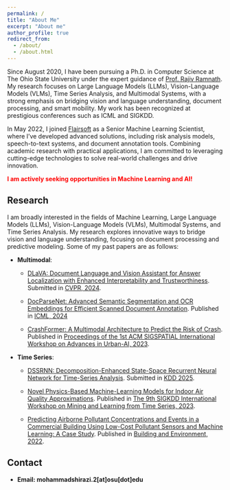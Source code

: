 ```yaml
---
permalink: /
title: "About Me"
excerpt: "About me"
author_profile: true
redirect_from: 
  - /about/
  - /about.html
---
```


Since August 2020, I have been pursuing a Ph.D. in Computer Science at The Ohio State University under the expert guidance of [Prof. Rajiv Ramnath](https://cse.osu.edu/people/ramnath.6). My research focuses on Large Language Models (LLMs), Vision-Language Models (VLMs), Time Series Analysis, and Multimodal Systems, with a strong emphasis on bridging vision and language understanding, document processing, and smart mobility. My work has been recognized at prestigious conferences such as ICML and SIGKDD.

In May 2022, I joined [Flairsoft](https://flairsoft.net/)  as a Senior Machine Learning Scientist, where I’ve developed advanced solutions, including risk analysis models, speech-to-text systems, and document annotation tools. Combining academic research with practical applications, I am committed to leveraging cutting-edge technologies to solve real-world challenges and drive innovation.


__<span style="color: red;">I am actively seeking opportunities in Machine Learning and AI!</span>__

Research
------
I am broadly interested in the fields of Machine Learning, Large Language Models (LLMs), Vision-Language Models (VLMs), Multimodal Systems, and Time Series Analysis. My research explores innovative ways to bridge vision and language understanding, focusing on document processing and predictive modeling. Some of my past papers are as follows:


* **Multimodal**:

  * [DLaVA: Document Language and Vision Assistant for Answer Localization with Enhanced Interpretability and Trustworthiness](https://arxiv.org/abs/2412.00151). Submitted in [CVPR, 2024](https://github.com/ahmad-shirazi/AnnotMLLM).
 
  * [DocParseNet: Advanced Semantic Segmentation and OCR Embeddings for Efficient Scanned Document Annotation](https://arxiv.org/pdf/2406.17591). Published in [ICML, 2024](https://github.com/ahmad-shirazi/DocParseNet)

  * [CrashFormer: A Multimodal Architecture to Predict the Risk of Crash](https://dl.acm.org/doi/pdf/10.1145/3615900.3628769). Published in [Proceedings of the 1st ACM SIGSPATIAL International Workshop on Advances in Urban-AI, 2023](https://dl.acm.org/doi/proceedings/10.1145/3615900).


* **Time Series**:

  * [DSSRNN: Decomposition-Enhanced State-Space Recurrent Neural Network for Time-Series Analysis](https://arxiv.org/pdf/2412.00994). Submitted in [KDD 2025](https://github.com/ahmad-shirazi/DSSRNN).

  * [Novel Physics-Based Machine-Learning Models for Indoor Air Quality Approximations](https://arxiv.org/abs/2308.01438). Published in [The 9th SIGKDD International Workshop on Mining and Learning from Time Series, 2023](https://kdd-milets.github.io/milets2023/).

  * [Predicting Airborne Pollutant Concentrations and Events in a Commercial Building Using Low-Cost Pollutant Sensors and Machine Learning: A Case Study](https://www.sciencedirect.com/science/article/pii/S0360132322000816). Published in [Building and Environment, 2022](https://www.sciencedirect.com/journal/building-and-environment).


Contact
------
* **Email: mohammadshirazi.2[at]osu[dot]edu**


<!-- <script type="text/javascript" id="clustrmaps" src="//clustrmaps.com/map_v2.js?d=wPR6wWrAAiIPGwQUhyRNB0WvWcNTYj6NwDShYBeL9nA&cl=ffffff&w=a"></script> -->
<script type="text/javascript" id="clstr_globe" src="//clustrmaps.com/globe.js?d=mLljVx8fiZt1rLUR7bFQGY4xlGnKgWksRgaLCqXZz5A"></script>